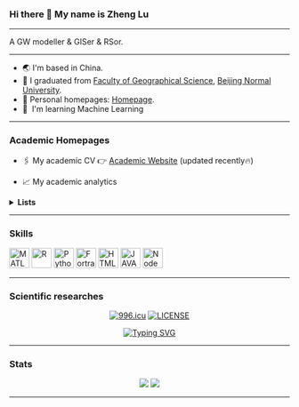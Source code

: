 ### Hi there 👋 My name is Zheng Lu

------------------

A GW modeller & GISer & RSor.

------------------

* 🌏 I'm based in China.
* 🏢 I graduated from [Faculty of Geographical Science](https://geo.bnu.edu.cn/), [Beijing Normal University](https://www.bnu.edu.cn/).
* 📶 Personal homepages: [Homepage](https://zhenglu.top/home/).
* 🧠  I'm learning Machine Learning

------------------

### Academic Homepages
- 🖇️ My academic CV 👉 [Academic Website](https://zhenglu.top/scholar/) (updated recently🔥)

- 📈 My academic analytics 

<details>
<summary><strong>Lists</strong></summary>

|  ID  | Website                                                                         |
|-----:|---------------------------------------------------------------------------------|
|     1| [Google Scholar](https://scholar.google.com/citations?user=Y59A2dsAAAAJ&hl=en)  |
|     2| [Research Gate](https://www.researchgate.net/profile/Zheng-Lu-17/)              |
|     3| [ORCid](https://orcid.org/0000-0002-0287-5826)                                  |

</details>

------------------

### Skills

<p align="left">
      <a href="https://www.mathworks.com/" target="_blank" rel="noreferrer"><img src="https://cdn.jsdelivr.net/gh/devicons/devicon/icons/matlab/matlab-original.svg" width="36" height="36" alt="MATLAB" /></a>
      <a href="https://www.r-project.org/" target="_blank" rel="noreferrer"><img src="https://cdn.jsdelivr.net/gh/devicons/devicon/icons/r/r-original.svg" width="36" height="36" alt="R" /></a>
      <a href="https://www.python.org/" target="_blank" rel="noreferrer"><img src="https://cdn.jsdelivr.net/gh/devicons/devicon/icons/python/python-original.svg" width="36" height="36" alt="Python" /></a>
      <a href="https://fortran-lang.org/" target="_blank" rel="noreferrer"><img src="https://cdn.jsdelivr.net/gh/devicons/devicon/icons/fortran/fortran-original.svg" width="36" height="36" alt="Fortran" /></a>
      <a href="http://www.html5.com/" target="_blank" rel="noreferrer"><img src="https://cdn.jsdelivr.net/gh/devicons/devicon/icons/html5/html5-original.svg" width="36" height="36" alt="HTML5" /></a>
      <a href="https://developer.mozilla.org/zh-CN/docs/Web/JavaScript" target="_blank" rel="noreferrer"><img src="https://cdn.jsdelivr.net/gh/devicons/devicon/icons/javascript/javascript-original.svg" width="36" height="36" alt="JAVASCRIPT" /></a>
      <a href="https://nodejs.org/en/" target="_blank" rel="noreferrer"><img src="https://cdn.jsdelivr.net/gh/devicons/devicon/icons/nodejs/nodejs-original.svg" width="36" height="36" alt="NodeJS" /></a>
</p>

------------------

### Scientific researches

<div align="center">
      <a href="https://996.icu"><img src="https://img.shields.io/badge/link-996.icu-red.svg" alt="996.icu" /></a>
      <a href="https://github.com/996icu/996.ICU/blob/master/LICENSE"><img src="https://img.shields.io/badge/license-Anti%20996-blue.svg" alt="LICENSE" /></a>
</div>

<p align="center">
      <a href="https://git.io/typing-svg">
            <img src="https://readme-typing-svg.herokuapp.com?font=Consolas&weight=300&size=23&duration=5000&pause=1000&color=000000&center=true&vCenter=true&random=false&width=435&height=30&lines=Cheerful+and+Hopeful" 
                  alt="Typing SVG" /></a>
</p>

------------------

### Stats
<p align = "center">
      <!-- theme: dark, radical, merko, gruvbox, tokyonight, onedark, cobalt, synthwave, highcontrast, dracula -->
      <!--  [![ZhengLu's GitHub stats](https://github-readme-stats.vercel.app/api?username=AdamZhengLu&hide=contribs,issues,prs&show_icons=true&show_owner=true)](https://github.com/AdamZhengLu/github-readme-stats) -->
      <!--  [![Top Langs](https://github-readme-stats.vercel.app/api/top-langs/?username=AdamZhengLu&layout=compact)](https://github.com/AdamZhengLu/github-readme-stats) -->
      <img src = "https://github-readme-stats.vercel.app/api?username=AdamZhengLu&show_icons=true&hide=contribs,issues,prs&show_icons=true&line_height=40">
      <img src = "https://github-readme-stats.vercel.app/api/top-langs/?username=AdamZhengLu&layout=compact">
</p>

----

<!-- default -->
<!--
**AdamZhengLu/AdamZhengLu** is a ✨ _special_ ✨ repository because its `README.md` (this file) appears on your GitHub profile.

Here are some ideas to get you started:

- 🔭 I’m currently working on ...
- 🌱 I’m currently learning ...
- 👯 I’m looking to collaborate on ...
- 🤔 I’m looking for help with ...
- 💬 Ask me about ...
- 📫 How to reach me: ...
- 😄 Pronouns: ...
- ⚡ Fun fact: ...
-->
